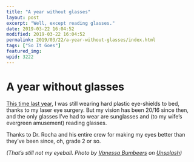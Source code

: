 ```yaml
---
title: "A year without glasses"
layout: post
excerpt: "Well, except reading glasses."
date: 2019-03-22 16:04:52
modified: 2019-03-22 16:04:52
permalink: 2019/03/22/a-year-without-glasses/index.html
tags: ["So It Goes"]
featured_img: 
wpid: 3222
---
```


# A year without glasses

[This time last year](https://patrickjohanneson.com/2018/03/20/a-marked-improvement/), I was still wearing hard plastic eye-shields to bed, thanks to my laser eye surgery. But my vision has been 20/16 since then, and the only glasses I’ve had to wear are sunglasses and (to my wife’s evergreen amusement) reading glasses.

Thanks to Dr. Rocha and his entire crew for making my eyes better than they’ve been since, oh, grade 2 or so.

*(That’s still not my eyeball. Photo by* [*Vanessa Bumbeers*](https://unsplash.com/photos/PkauYYJwdTQ?utm_source=unsplash&utm_medium=referral&utm_content=creditCopyText) *on* [*Unsplash*](https://unsplash.com/search/photos/eyeball?utm_source=unsplash&utm_medium=referral&utm_content=creditCopyText)*)*